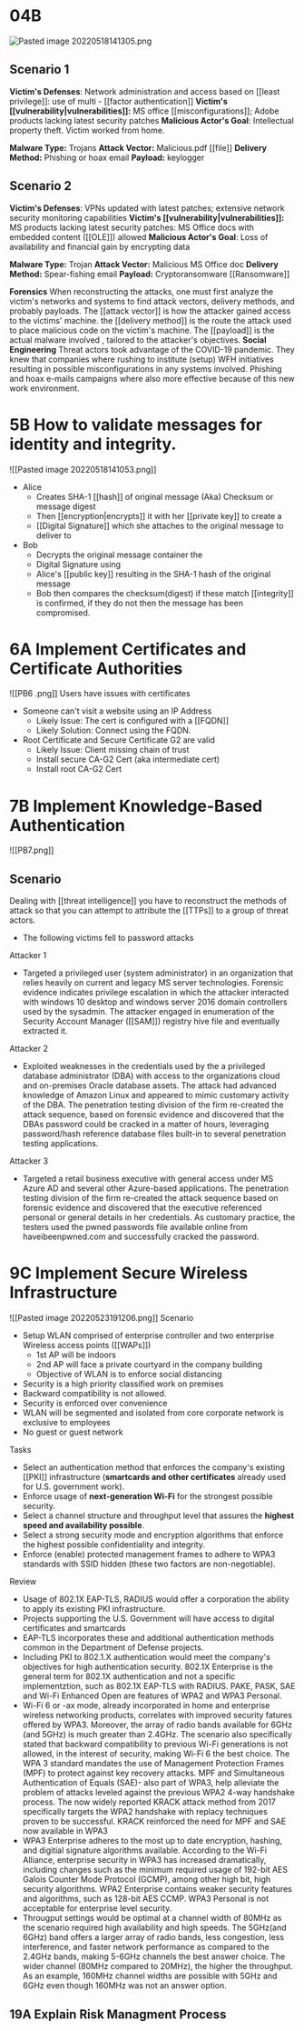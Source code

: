 # 04B
![Pasted image 20220518141305.png](app://local/C:/Users/Jamie/Documents/SercurityPlus/My%20linked%20notes/assets/Pasted%20image%2020220518141305.png?1652897585051)

## Scenario 1
**Victim's Defenses**:  Network administration and access based on [[least privilege]]: use of  multi - [[factor authentication]]
**Victim's [[vulnerability|vulnerabilities]]:** MS office [[misconfigurations]]; Adobe products lacking latest security patches
**Malicious Actor's Goal**:  Intellectual property theft.  Victim worked from home.

**Malware Type:** Trojans
**Attack Vector:** Malicious.pdf [[file]]
**Delivery Method:** Phishing or hoax email
**Payload:** keylogger

## Scenario 2
**Victim's Defenses**:  VPNs updated with latest patches; extensive network security monitoring capabilities
**Victim's [[vulnerability|vulnerabilities]]:** MS products lacking latest security patches:  MS Office docs with embedded content ([[OLE]]) allowed
**Malicious Actor's Goal**: Loss of availability and financial gain by encrypting data

**Malware Type:** Trojan
**Attack Vector:** Malicious MS Office doc
**Delivery Method:** Spear-fishing email
**Payload:** Cryptoransomware [[Ransomware]]

**Forensics**
When reconstructing the attacks, one must first analyze the victim's networks and systems to find attack vectors, delivery methods, and probably payloads.  The [[attack vector]] is how the attacker gained access to the victims' machine. the [[delivery method]] is the route the attack used to place malicious code on the victim's machine.  The [[payload]] is the actual malware involved , tailored to the attacker's objectives.
**Social Engineering**
Threat actors took advantage of the COVID-19 pandemic.  They knew that companies where rushing to institute (setup) WFH initiatives resulting in possible misconfigurations in any systems involved.  Phishing and hoax e-mails campaigns where also more effective because of this new work environment.


# 5B How to validate messages for identity and integrity.


![[Pasted image 20220518141053.png]]

- Alice 
	- Creates SHA-1 [[hash]] of original message (Aka) Checksum or message digest
	- Then [[encryption|encrypts]] it with her [[private key]] to create a 
	- [[Digital Signature]] which she attaches to the original message to deliver to
- Bob
	- Decrypts the original message container the
	- Digital Signature using
	- Alice's [[public key]] resulting in the SHA-1 hash of the original message
	- Bob then compares the checksum(digest) if these match [[integrity]] is confirmed, if they do not then the message has been compromised. 

# 6A Implement Certificates and Certificate Authorities

![[PB6 .png]]
Users have issues with certificates
- Someone can't visit a website using an IP Address
	- Likely Issue:  The cert is configured with a [[FQDN]]
	- Likely Solution:  Connect using the FQDN.
- Root Certificate and Secure Certificate G2 are valid
	- Likely Issue:  Client missing chain of trust
	- Install secure CA-G2 Cert (aka intermediate cert)
	- Install root CA-G2 Cert







# 7B Implement Knowledge-Based Authentication
![[PB7.png]]

## Scenario 
Dealing with [[threat intelligence]] you have to reconstruct the methods of attack so that you can attempt to attribute the [[TTPs]] to a group of threat actors.  
- The following victims fell to password attacks

Attacker 1 
- Targeted a privileged user (system administrator) in an organization that relies heavily on current  and legacy MS server technologies. Forensic evidence indicates privilege escalation in which the attacker interacted with windows 10 desktop and windows server 2016 domain controllers used by the sysadmin.  The attacker engaged in enumeration of the Security Account Manager ([[SAM]])  registry hive file and eventually extracted it.

Attacker 2
- Exploited weaknesses in the credentials used by the a privileged database administrator (DBA) with access to the organizations cloud and on-premises Oracle database assets.  The attack had advanced knowledge of Amazon Linux and appeared to mimic customary activity of the DBA.  The penetration testing division of the firm re-created the attack sequence, based on forensic evidence and discovered that the DBAs password could be cracked in a matter of hours, leveraging password/hash reference database files built-in to several penetration testing applications.

Attacker 3
- Targeted a retail business executive with general access under MS Azure AD and several other Azure-based applications.  The penetration testing division of the firm re-created the attack sequence based on forensic evidence and discovered that the executive referenced personal or general details in her credentials. As customary practice, the testers used the pwned passwords file available online from haveibeenpwned.com and successfully cracked the password.



# 9C Implement Secure Wireless Infrastructure
![[Pasted image 20220523191206.png]]
Scenario
- Setup WLAN comprised of enterprise controller and two enterprise Wireless access points ([[WAPs]])
	- 1st AP will be indoors
	- 2nd AP will face a private courtyard in the company building
	- Objective of WLAN is to enforce social distancing
- Security is a high priority classified work on premises 
- Backward compatibility is not allowed.
- Security is enforced over convenience
- WLAN will be segmented and isolated from core corporate network is exclusive to employees
- No guest or guest network

Tasks
- Select an authentication method that enforces the company's existing [[PKI]] infrastructure (**smartcards and other certificates** already used for U.S. government work).
- Enforce usage of **next-generation Wi-Fi** for the strongest possible security.
- Select a channel structure and throughput level that assures the **highest speed and availability possible**.
- Select a strong security mode and encryption algorithms that enforce the highest possible confidentiality and integrity.
- Enforce (enable) protected management frames to adhere to WPA3 standards with SSID hidden (these two factors are non-negotiable).

Review
- Usage of 802.1X EAP-TLS, RADIUS would offer a corporation the ability to apply its existing PKI infrastructure.
- Projects supporting the U.S. Government will have access to digital certificates and smartcards
- EAP-TLS incorporates these and additional authentication methods common in the Department of Defense projects.
- Including PKI to 802.1.X authentication would meet the company's objectives for high authentication security. 802.1X Enterprise is the general term for 802.1X authentication and not a specific implementztion, such as 802.1X EAP-TLS with RADIUS.  PAKE, PASK, SAE and Wi-Fi Enhanced Open are features of WPA2 and WPA3 Personal.
- Wi-Fi 6 or -ax mode, already incorporated in home and enterprise wireless networking products, correlates with improved security fatures offered by WPA3. Moreover, the array of radio bands available for 6GHz (and 5GHz) is much greater than 2.4GHz.  The scenario also specifically stated that backward compatibility to previous Wi-Fi generations is not allowed, in the interest of security, making Wi-Fi 6 the best choice.  The WPA 3 standard mandates the use of Management Protection Frames (MPF) to protect against key recovery attacks. MPF and Simultaneous Authentication of Equals (SAE)- also part of WPA3, help alleviate the problem of attacks leveled against the previous WPA2 4-way handshake process.  The now widely reported KRACK attack method from 2017 specifically targets the WPA2 handshake with replacy techniques proven to be successful.  KRACK reinforced the need for MPF and SAE now available in WPA3
- WPA3 Enterprise adheres to the most up to date encryption, hashing, and digitial signature algorithms available. According to the Wi-Fi Alliance, enterprise security in WPA3 has increased dramatically, including changes such as the minimum required usage of 192-bit AES Galois Counter Mode Protocol (GCMP), among other high bit, high security algorithms.  WPA2 Enterprise contains weaker security features and algorithms, such as 128-bit AES CCMP.  WPA3 Personal is not acceptable for enterprise level security.
- Througput settings would be optimal at a channel width of 80MHz as the scenario required high availability and high speeds.  The 5GHz(and 6GHz) band offers a larger array of radio bands, less congestion, less interference, and faster network performance as compared to the 2.4GHz bands, making 5-6GHz channels the best answer choice.  The wider channel (80MHz compared to 20MHz), the higher the throughput.  As an example, 160MHz channel widths are possible with 5GHz and 6GHz even though 160MHz was not an answer option.

## 19A Explain Risk Managment Process